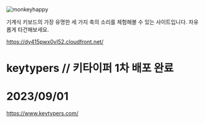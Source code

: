 ![monkeyhappy](https://github.com/krapli441/Sweeeaach/assets/108733795/1321f4c9-dbdd-4505-b24f-151bb7ee91f0)

기계식 키보드의 가장 유명한 세 가지 축의 소리를 체험해볼 수 있는 사이트입니다.
자유롭게 타건해보세요.

https://dy415pwx0vl52.cloudfront.net/

# keytypers // 키타이퍼 1차 배포 완료 
# 2023/09/01
https://www.keytypers.com/